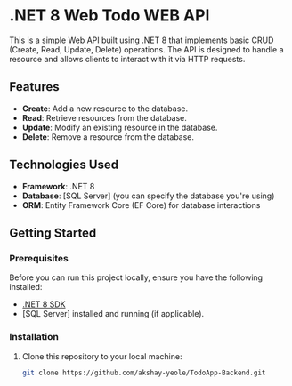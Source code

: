 # .NET 8 Web Todo WEB API

This is a simple Web API built using .NET 8 that implements basic CRUD (Create, Read, Update, Delete) operations. The API is designed to handle a resource and allows clients to interact with it via HTTP requests.

## Features

- **Create**: Add a new resource to the database.
- **Read**: Retrieve resources from the database.
- **Update**: Modify an existing resource in the database.
- **Delete**: Remove a resource from the database.

## Technologies Used

- **Framework**: .NET 8
- **Database**: [SQL Server] (you can specify the database you're using)
- **ORM**: Entity Framework Core (EF Core) for database interactions

## Getting Started

### Prerequisites

Before you can run this project locally, ensure you have the following installed:

- [.NET 8 SDK](https://dotnet.microsoft.com/download/dotnet/8.0)
- [SQL Server] installed and running (if applicable).

### Installation

1. Clone this repository to your local machine:

   ```bash
   git clone https://github.com/akshay-yeole/TodoApp-Backend.git
